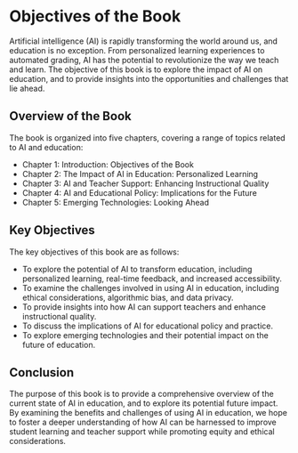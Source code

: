 Objectives of the Book
===============================================

Artificial intelligence (AI) is rapidly transforming the world around us, and education is no exception. From personalized learning experiences to automated grading, AI has the potential to revolutionize the way we teach and learn. The objective of this book is to explore the impact of AI on education, and to provide insights into the opportunities and challenges that lie ahead.

Overview of the Book
--------------------

The book is organized into five chapters, covering a range of topics related to AI and education:

* Chapter 1: Introduction: Objectives of the Book
* Chapter 2: The Impact of AI in Education: Personalized Learning
* Chapter 3: AI and Teacher Support: Enhancing Instructional Quality
* Chapter 4: AI and Educational Policy: Implications for the Future
* Chapter 5: Emerging Technologies: Looking Ahead

Key Objectives
--------------

The key objectives of this book are as follows:

* To explore the potential of AI to transform education, including personalized learning, real-time feedback, and increased accessibility.
* To examine the challenges involved in using AI in education, including ethical considerations, algorithmic bias, and data privacy.
* To provide insights into how AI can support teachers and enhance instructional quality.
* To discuss the implications of AI for educational policy and practice.
* To explore emerging technologies and their potential impact on the future of education.

Conclusion
----------

The purpose of this book is to provide a comprehensive overview of the current state of AI in education, and to explore its potential future impact. By examining the benefits and challenges of using AI in education, we hope to foster a deeper understanding of how AI can be harnessed to improve student learning and teacher support while promoting equity and ethical considerations.
